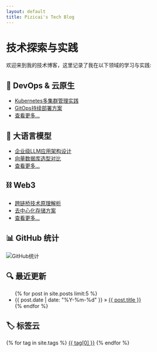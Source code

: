 ```yaml
---
layout: default
title: Pizicai's Tech Blog
---
```


# 技术探索与实践

欢迎来到我的技术博客，这里记录了我在以下领域的学习与实践:

## 🚀 DevOps & 云原生
- [Kubernetes多集群管理实践](/docs/devops/2024/kubernetes-multi-cluster/)
- [GitOps持续部署方案](/docs/devops/2024/gitops-deployment/)
- [查看更多...](/docs/devops/)

## 🤖 大语言模型
- [企业级LLM应用架构设计](/docs/llm/2024/enterprise-llm-arch/)
- [向量数据库选型对比](/docs/llm/2024/vector-db-comparison/)
- [查看更多...](/docs/llm/)

## ⛓️ Web3
- [跨链桥技术原理解析](/docs/web3/2024/cross-chain-bridge/)
- [去中心化存储方案](/docs/web3/2024/decentralized-storage/)
- [查看更多...](/docs/web3/)

## 📊 GitHub 统计
![GitHub统计](https://github-readme-stats.vercel.app/api?username=pizicaiman&show_icons=true&theme=radical)

## 🔍 最近更新
<ul>
  {% for post in site.posts limit:5 %}
    <li>
      <span>{{ post.date | date: "%Y-%m-%d" }}</span> &raquo; 
      <a href="{{ post.url }}">{{ post.title }}</a>
    </li>
  {% endfor %}
</ul>

## 🏷️ 标签云
{% for tag in site.tags %}
  <a href="/tags/{{ tag[0] }}" style="font-size: {{ tag[1].size | times: 4 | plus: 80 }}%">{{ tag[0] }}</a>
{% endfor %}